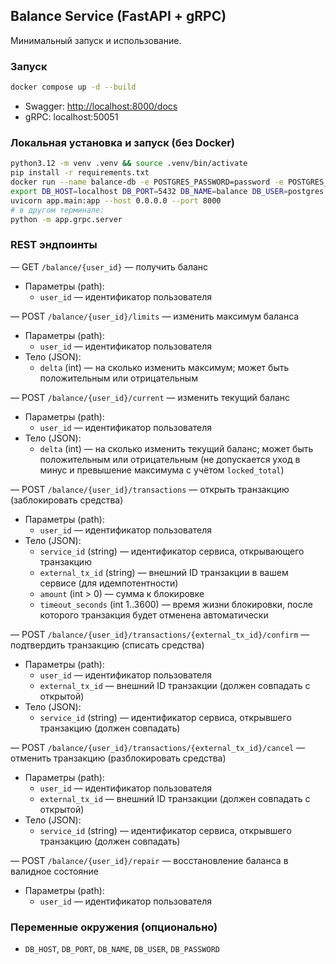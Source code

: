 ## Balance Service (FastAPI + gRPC)

Минимальный запуск и использование.

### Запуск
```bash
docker compose up -d --build
```

- Swagger: [http://localhost:8000/docs](http://localhost:8000/docs)
- gRPC: localhost:50051

### Локальная установка и запуск (без Docker)
```bash
python3.12 -m venv .venv && source .venv/bin/activate
pip install -r requirements.txt
docker run --name balance-db -e POSTGRES_PASSWORD=password -e POSTGRES_DB=balance -p 5432:5432 -d postgres:17.5
export DB_HOST=localhost DB_PORT=5432 DB_NAME=balance DB_USER=postgres DB_PASSWORD=password
uvicorn app.main:app --host 0.0.0.0 --port 8000
# в другом терминале:
python -m app.grpc.server
```

### REST эндпоинты

— GET `/balance/{user_id}` — получить баланс
- Параметры (path):
  - `user_id` — идентификатор пользователя

— POST `/balance/{user_id}/limits` — изменить максимум баланса
- Параметры (path):
  - `user_id` — идентификатор пользователя
- Тело (JSON):
  - `delta` (int) — на сколько изменить максимум; может быть положительным или отрицательным

— POST `/balance/{user_id}/current` — изменить текущий баланс
- Параметры (path):
  - `user_id` — идентификатор пользователя
- Тело (JSON):
  - `delta` (int) — на сколько изменить текущий баланс; может быть положительным или отрицательным (не допускается уход в минус и превышение максимума с учётом `locked_total`)

— POST `/balance/{user_id}/transactions` — открыть транзакцию (заблокировать средства)
- Параметры (path):
  - `user_id` — идентификатор пользователя
- Тело (JSON):
  - `service_id` (string) — идентификатор сервиса, открывающего транзакцию
  - `external_tx_id` (string) — внешний ID транзакции в вашем сервисе (для идемпотентности)
  - `amount` (int > 0) — сумма к блокировке
  - `timeout_seconds` (int 1..3600) — время жизни блокировки, после которого транзакция будет отменена автоматически

— POST `/balance/{user_id}/transactions/{external_tx_id}/confirm` — подтвердить транзакцию (списать средства)
- Параметры (path):
  - `user_id` — идентификатор пользователя
  - `external_tx_id` — внешний ID транзакции (должен совпадать с открытой)
- Тело (JSON):
  - `service_id` (string) — идентификатор сервиса, открывшего транзакцию (должен совпадать)

— POST `/balance/{user_id}/transactions/{external_tx_id}/cancel` — отменить транзакцию (разблокировать средства)
- Параметры (path):
  - `user_id` — идентификатор пользователя
  - `external_tx_id` — внешний ID транзакции (должен совпадать с открытой)
- Тело (JSON):
  - `service_id` (string) — идентификатор сервиса, открывшего транзакцию (должен совпадать)

— POST `/balance/{user_id}/repair` — восстановление баланса в валидное состояние
- Параметры (path):
  - `user_id` — идентификатор пользователя

### Переменные окружения (опционально)
- `DB_HOST`, `DB_PORT`, `DB_NAME`, `DB_USER`, `DB_PASSWORD`


